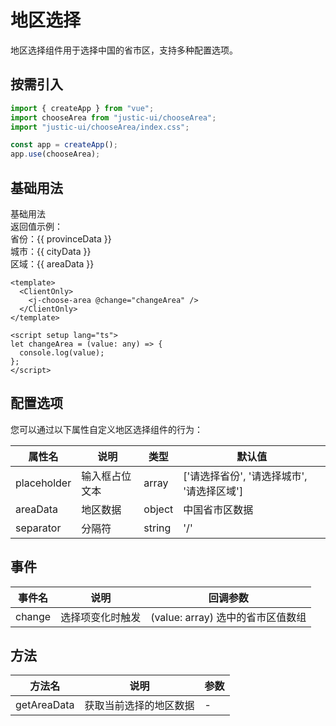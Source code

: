 # 地区选择

地区选择组件用于选择中国的省市区，支持多种配置选项。

## 按需引入

```javascript
import { createApp } from "vue";
import chooseArea from "justic-ui/chooseArea";
import "justic-ui/chooseArea/index.css";

const app = createApp();
app.use(chooseArea);
```

## 基础用法

<div class="component-preview-container">
  <div class="component-preview-item">
    <div class="component-preview-block">
      <div class="component-preview-title">基础用法</div>
      <ClientOnly>
        <j-choose-area @change="changeArea" />
      </ClientOnly>
    </div>
    <div class="component-preview-block">
      <div class="component-preview-title">返回值示例：</div>
      省份：{{ provinceData }} <br />
      城市：{{ cityData }} <br />
      区域：{{ areaData }}
    </div>
  </div>
</div>

<script setup >
import { ref } from 'vue'
let provinceData = ref('选择区域后获取')
let cityData = ref('选择区域后获取')
let areaData = ref('选择区域后获取')
let changeArea = (value) => {
  provinceData.value = value.provinceData
  cityData.value = value.cityData
  areaData.value = value.areaData
  console.log(value);
};
</script>

```vue
<template>
  <ClientOnly>
    <j-choose-area @change="changeArea" />
  </ClientOnly>
</template>

<script setup lang="ts">
let changeArea = (value: any) => {
  console.log(value);
};
</script>
```

## 配置选项

您可以通过以下属性自定义地区选择组件的行为：

| 属性名      | 说明           | 类型   | 默认值                                     |
| ----------- | -------------- | ------ | ------------------------------------------ |
| placeholder | 输入框占位文本 | array  | ['请选择省份', '请选择城市', '请选择区域'] |
| areaData    | 地区数据       | object | 中国省市区数据                             |
| separator   | 分隔符         | string | '/'                                        |

## 事件

| 事件名 | 说明             | 回调参数                          |
| ------ | ---------------- | --------------------------------- |
| change | 选择项变化时触发 | (value: array) 选中的省市区值数组 |

## 方法

| 方法名      | 说明                   | 参数 |
| ----------- | ---------------------- | ---- |
| getAreaData | 获取当前选择的地区数据 | -    |
